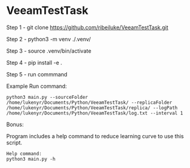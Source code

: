 # VeeamTestTask

Step 1 - git clone https://github.com/ribeiluke/VeeamTestTask.git

Step 2 - python3 -m venv ./.venv/

Step 3 - source .venv/bin/activate

Step 4 - pip install -e .

Step 5 - run commmand

Example Run command:

    python3 main.py --sourceFolder /home/lukenyr/Documents/Python/VeeamTestTask/ --replicaFolder /home/lukenyr/Documents/Python/VeeamTestTask/replica/ --logPath /home/lukenyr/Documents/Python/VeeamTestTask/log.txt --interval 1

Bonus:

Program includes a help command to reduce learning curve to use this script.

    Help command:
    python3 main.py -h
